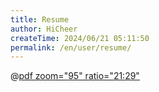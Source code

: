 ```yaml
---
title: Resume
author: HiCheer
createTime: 2024/06/21 05:11:50
permalink: /en/user/resume/
---
```


@[pdf zoom="95" ratio="21:29"](https://blog.hicheer.cc:3001/blog/resume/DangDang%20Chen.pdf)

